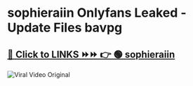 
 # sophieraiin Onlyfans Leaked - Update Files bavpg

## <h2><a href="https://clipsfans.com/sophieraiin&ref=git">🔗 Click to LINKS ⏩⏩ 👉 🟢 sophieraiin </a></h2>

<a href="https://clipsfans.com/sophieraiin&ref=git" rel="nofollow" data-target="animated-image.originalLink"><img src="https://i.ibb.co.com/xMMVF88/686577567.gif" alt="Viral Video Original" style="max-width: 100%; display: inline-block;" data-target="animated-image.originalImage"></a>

